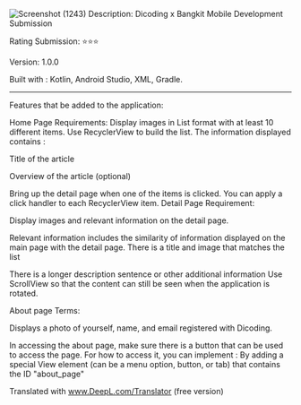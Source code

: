 ![Screenshot (1243)](https://github.com/AdityaIza/bangkit-bmaaup/assets/159633841/51d0f926-ea9b-4618-bf29-f914ef1bbfef)
Description: Dicoding x Bangkit Mobile Development Submission

Rating Submission: ⭐⭐⭐

Version: 1.0.0

Built with : Kotlin, Android Studio, XML, Gradle.

-------------------------------------------------------------------------------------------
Features that be added to the application:

Home Page
Requirements:
Display images in List format with at least 10 different items. Use RecyclerView to build the list. The information displayed contains :

Title of the article

Overview of the article (optional)

Bring up the detail page when one of the items is clicked. You can apply a click handler to each RecyclerView item.
Detail Page
Requirement:

Display images and relevant information on the detail page. 

Relevant information includes the similarity of information displayed on the main page with the detail page.
There is a title and image that matches the list

There is a longer description sentence or other additional information
Use ScrollView so that the content can still be seen when the application is rotated.

About page
Terms:

Displays a photo of yourself, name, and email registered with Dicoding.

In accessing the about page, make sure there is a button that can be used to access the page. For how to access it, you can implement :
By adding a special View element (can be a menu option, button, or tab) that contains the ID "about_page"

Translated with www.DeepL.com/Translator (free version)
